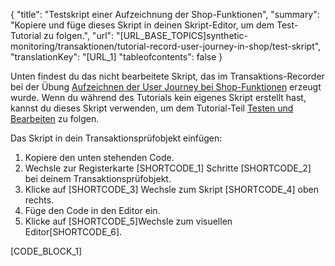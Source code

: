 ﻿{
  "title": "Testskript einer Aufzeichnung der Shop-Funktionen",
  "summary": "Kopiere und füge dieses Skript in deinen Skript-Editor, um dem Test-Tutorial zu folgen.",
  "url": "[URL_BASE_TOPICS]synthetic-monitoring/transaktionen/tutorial-record-user-journey-in-shop/test-skript",
  "translationKey": "[URL_1]
  "tableofcontents": false
}

Unten findest du das nicht bearbeitete Skript, das im Transaktions-Recorder bei der Übung [Aufzeichnen der User Journey bei Shop-Funktionen]([LINK_URL_1]) erzeugt wurde. Wenn du während des Tutorials kein eigenes Skript erstellt hast, kannst du dieses Skript verwenden, um dem Tutorial-Teil [Testen und Bearbeiten]([LINK_URL_2]) zu folgen.

Das Skript in dein Transaktionsprüfobjekt einfügen:

1.  Kopiere den unten stehenden Code.
2.  Wechsle zur Registerkarte [SHORTCODE_1] Schritte [SHORTCODE_2] bei deinem Transaktionsprüfobjekt.
3.  Klicke auf [SHORTCODE_3] Wechsle zum Skript [SHORTCODE_4] oben rechts.
4.  Füge den Code in den Editor ein.
5.  Klicke auf [SHORTCODE_5]Wechsle zum visuellen Editor[SHORTCODE_6].

[CODE_BLOCK_1]
